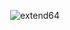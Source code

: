 </a><img align="right" src="https://github-readme-stats.vercel.app/api/top-langs?username=extend64&count_private=true&hide=procfile&theme=dark&border_color=000000&cache_seconds=1800&layout=compact&langs_count=10&custom_title=Most Used Coding Languages" alt="extend64" /> </p>
